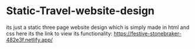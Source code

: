 # Static-Travel-website-design
its just a static three page website design which is simply made in html and css
here its the link to view its functionality: https://festive-stonebraker-482e3f.netlify.app/
